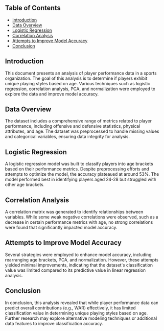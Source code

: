 ## Table of Contents
- [Introduction](#introduction)
- [Data Overview](#data-overview)
- [Logistic Regression](#logistic-regression)
- [Correlation Analysis](#correlation-analysis)
- [Attempts to Improve Model Accuracy](#attempts-to-improve-model-accuracy)
- [Conclusion](#conclusion)

## Introduction
This document presents an analysis of player performance data in a sports organization. The goal of this analysis is to determine if players exhibit unique playing styles based on age. Various techniques such as logistic regression, correlation analysis, PCA, and normalization were employed to explore the data and improve model accuracy.

## Data Overview
The dataset includes a comprehensive range of metrics related to player performance, including offensive and defensive statistics, physical attributes, and age. The dataset was preprocessed to handle missing values and categorical variables, ensuring data integrity for analysis.

## Logistic Regression
A logistic regression model was built to classify players into age brackets based on their performance metrics. Despite preprocessing efforts and attempts to optimize the model, the accuracy plateaued at around 53%. The model performed best in identifying players aged 24-28 but struggled with other age brackets.

## Correlation Analysis
A correlation matrix was generated to identify relationships between variables. While some weak negative correlations were observed, such as a decrease in certain performance metrics with age, no strong correlations were found that significantly impacted model accuracy.

## Attempts to Improve Model Accuracy
Several strategies were employed to enhance model accuracy, including rearranging age brackets, PCA, and normalization. However, these attempts yielded minimal improvements, indicating that the dataset's classification value was limited compared to its predictive value in linear regression analysis.

## Conclusion
In conclusion, this analysis revealed that while player performance data can predict overall contributions (e.g., WAR) effectively, it has limited classification value in determining unique playing styles based on age. Further research may explore alternative modeling techniques or additional data features to improve classification accuracy.
